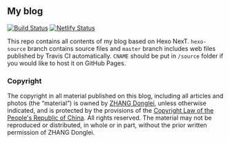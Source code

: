 ## My blog
[![Build Status](https://travis-ci.com/dongleizhang/blog.svg?branch=hexo-source)](https://travis-ci.com/dongleizhang/blog) [![Netlify Status](https://api.netlify.com/api/v1/badges/f6295f8c-8bf4-4a15-a873-9ca989e0817a/deploy-status)](https://app.netlify.com/sites/dlzhang-blog/deploys)

This repo contains all contents of my blog based on Hexo NexT. `hexo-source` branch contains source files and `master` branch includes web files published by Travis CI automatically. `CNAME` should be put in `/source` folder if you would like to host it on GitHub Pages.

### Copyright
The copyright in all material published on this blog, including all articles and photos (the “material”) is owned by [ZHANG Donglei](https://dlzhang.com), unless otherwise indicated, and is protected by the provisions of the [Copyright Law of the People's Republic of China](http://www.lawinfochina.com/display.aspx?lib=law&id=8823). All rights reserved. The material may not be reproduced or distributed, in whole or in part, without the prior written permission of ZHANG Donglei.